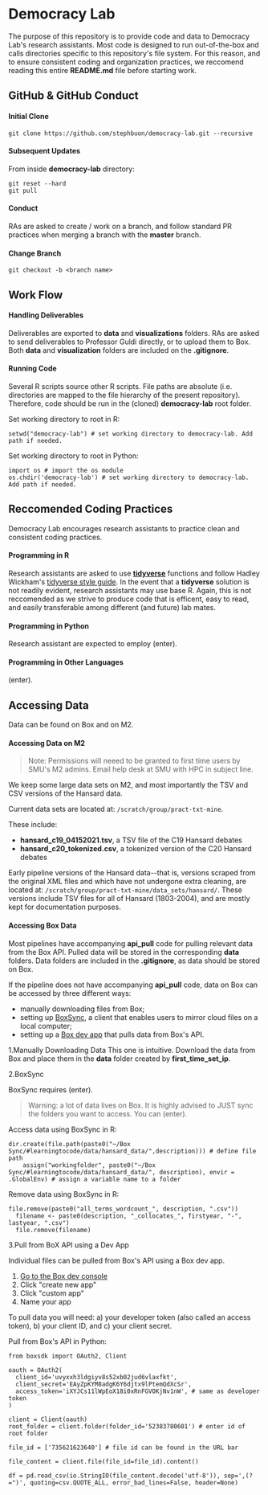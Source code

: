# Democracy Lab

The purpose of this repository is to provide code and data to Democracy Lab's research assistants. Most code is designed to run out-of-the-box and calls directories specific to this repository's file system. For this reason, and to ensure consistent coding and organization practices, we reccomend reading this entire **README.md** file before starting work. 

## GitHub & GitHub Conduct

#### Initial Clone 
`git clone https://github.com/stephbuon/democracy-lab.git --recursive`

#### Subsequent Updates
From inside **democracy-lab** directory:
```
git reset --hard
git pull
```

#### Conduct
RAs are asked to create / work on a branch, and follow standard PR practices when merging a branch with the **master** branch. 

#### Change Branch
`git checkout -b <branch name>`

## Work Flow

#### Handling Deliverables
Deliverables are exported to **data** and **visualizations** folders. RAs are asked to send deliverables to Professor Guldi directly, or to upload them to Box. Both **data** and **visualization** folders are included on the **.gitignore**.

#### Running Code
Several R scripts source other R scripts. File paths are absolute (i.e. directories are mapped to the file hierarchy of the present repository). Therefore, code should be run in the (cloned) **democracy-lab** root folder. 

Set working directory to root in R: 
```
setwd("democracy-lab") # set working directory to democracy-lab. Add path if needed. 
```

Set working directory to root in Python: 
```
import os # import the os module
os.chdir('democracy-lab') # set working directory to democracy-lab. Add path if needed. 
```

## Reccomended Coding Practices
Democracy Lab encourages research assistants to practice clean and consistent coding practices. 

#### Programming in R
Research assistants are asked to use [**tidyverse**](https://www.tidyverse.org/) functions and follow Hadley Wickham's [tidyverse style guide](https://style.tidyverse.org/). In the event that a **tidyverse** solution is not readily evident, research assistants may use base R. Again, this is not reccomended as we strive to produce code that is efficent, easy to read, and easily transferable among different (and future) lab mates. 

#### Programming in Python
Research assistant are expected to employ (enter). 

#### Programming in Other Languages 
(enter). 

## Accessing Data

Data can be found on Box and on M2. 

#### Accessing Data on M2

> Note: Permissions will neeed to be granted to first time users by SMU's M2 admins. Email help desk at SMU with HPC in subject line. 

We keep some large data sets on M2, and most importantly the TSV and CSV versions of the Hansard data. 

Current data sets are located at: `/scratch/group/pract-txt-mine`.

These include: 
- **hansard_c19_04152021.tsv**, a TSV file of the C19 Hansard debates
- **hansard_c20_tokenized.csv**, a tokenized version of the C20 Hansard debates

Early pipeline versions of the Hansard data--that is, versions scraped from the original XML files and which have not undergone extra cleaning, are located at: `/scratch/group/pract-txt-mine/data_sets/hansard/`. These versions include TSV files for all of Hansard (1803-2004), and are mostly kept for documentation purposes. 

#### Accessing Box Data

Most pipelines have accompanying **api_pull** code for pulling relevant data from the Box API. Pulled data will be stored in the corresponding __data__ folders. Data folders are included in the __.gitignore__, as data should be stored on Box. 

If the pipeline does not have accompanying **api_pull** code, data on Box can be accessed by three different ways:

- manually downloading files from Box; 
- setting up [BoxSync](https://support.box.com/hc/en-us/articles/360043697194-Installing-Box-Sync), a client that enables users to mirror cloud files on a local computer;
- setting up a [Box dev app](https://smu.app.box.com/developers/console) that pulls data from Box's API.

1.Manually Downloading Data
This one is intuitive. Download the data from Box and place them in the **data** folder created by **first_time_set_ip**.

2.BoxSync

BoxSync requires (enter). 

> Warning: a lot of data lives on Box. It is highly advised to JUST sync the folders you want to access. You can (enter). 

Access data using BoxSync in R:
```
dir.create(file.path(paste0("~/Box Sync/#learningtocode/data/hansard_data/",description))) # define file path
    assign("workingfolder", paste0("~/Box Sync/#learningtocode/data/hansard_data/", description), envir = .GlobalEnv) # assign a variable name to a folder
```
Remove data using BoxSync in R:
```
file.remove(paste0("all_terms_wordcount_", description, ".csv"))
  filename <- paste0(description, "_collocates_", firstyear, "-", lastyear, ".csv")
  file.remove(filename)
```
3.Pull from BoX API using a Dev App

Individual files can be pulled from Box's API using a Box dev app. 

1. [Go to the Box dev console](https://smu.app.box.com/developers/console)
2. Click "create new app"
3. Click "custom app"
4. Name your app

To pull data you will need: a) your developer token (also called an access token), b) your client ID, and c) your client secret.

Pull from Box's API in Python: 
```
from boxsdk import OAuth2, Client

oauth = OAuth2(
  client_id='uvyxxh3ldgiyv8s52xb02jud6vlaxfkt',
  client_secret='EAyZpKYM8adgK6Y6djtx9lPtemQdXcSr',
  access_token='iXYJCs11lWpEoX18i0xRnFGVOKjNv1nW', # same as developer token
)

client = Client(oauth)
root_folder = client.folder(folder_id='52383780601') # enter id of root folder 

file_id = ['735621623640'] # file id can be found in the URL bar 

file_content = client.file(file_id=file_id).content()

df = pd.read_csv(io.StringIO(file_content.decode('utf-8')), sep=',(?=")', quoting=csv.QUOTE_ALL, error_bad_lines=False, header=None)   
```
